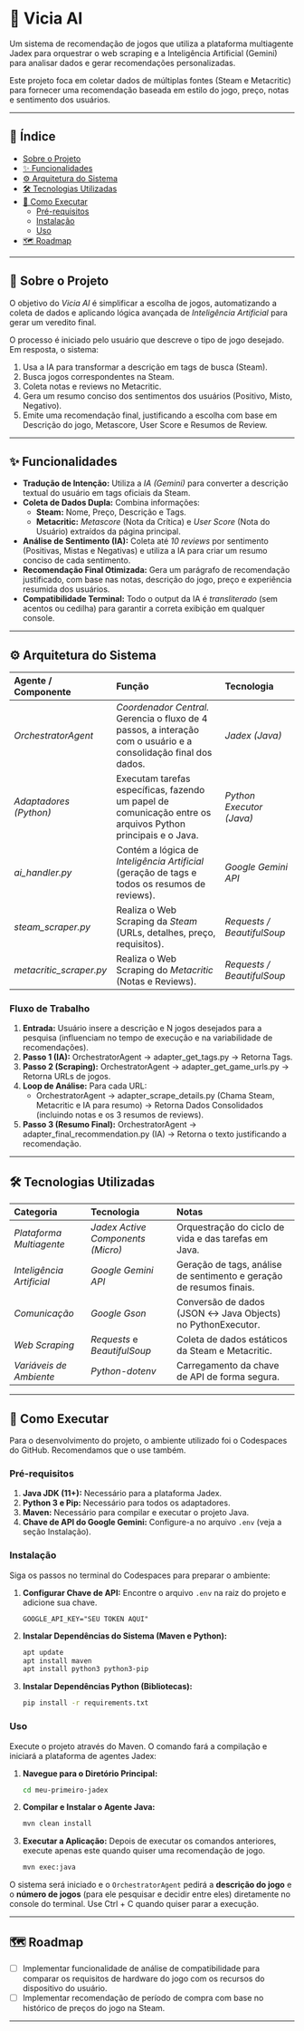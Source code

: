 # 🛒 Vicia AI

Um sistema de recomendação de jogos que utiliza a plataforma multiagente Jadex para orquestrar o web scraping e a Inteligência Artificial (Gemini) para analisar dados e gerar recomendações personalizadas.

Este projeto foca em coletar dados de múltiplas fontes (Steam e Metacritic) para fornecer uma recomendação baseada em estilo do jogo, preço, notas e sentimento dos usuários.

-----

## 📝 Índice

  - [Sobre o Projeto](https://www.google.com/search?q=%23-sobre-o-projeto)
  - [✨ Funcionalidades](https://www.google.com/search?q=%23-funcionalidades)
  - [⚙️ Arquitetura do Sistema](https://www.google.com/search?q=%23%EF%B8%8F-arquitetura-do-sistema)
  - [🛠️ Tecnologias Utilizadas](https://www.google.com/search?q=%23%EF%B8%8F-tecnologias-utilizadas)
  - [🚀 Como Executar](https://www.google.com/search?q=%23-como-executar)
      - [Pré-requisitos](https://www.google.com/search?q=%23pr%C3%A9-requisitos)
      - [Instalação](https://www.google.com/search?q=%23instala%C3%A7%C3%A3o)
      - [Uso](https://www.google.com/search?q=%23uso)
  - [🗺️ Roadmap](https://www.google.com/search?q=%23%EF%B8%8F-roadmap)

-----

## 📖 Sobre o Projeto

O objetivo do *Vicia AI* é simplificar a escolha de jogos, automatizando a coleta de dados e aplicando lógica avançada de *Inteligência Artificial* para gerar um veredito final.

O processo é iniciado pelo usuário que descreve o tipo de jogo desejado. Em resposta, o sistema:

1.  Usa a IA para transformar a descrição em tags de busca (Steam).
2.  Busca jogos correspondentes na Steam.
3.  Coleta notas e reviews no Metacritic.
4.  Gera um resumo conciso dos sentimentos dos usuários (Positivo, Misto, Negativo).
5.  Emite uma recomendação final, justificando a escolha com base em Descrição do jogo, Metascore, User Score e Resumos de Review.

-----

## ✨ Funcionalidades

  - **Tradução de Intenção:** Utiliza a *IA (Gemini)* para converter a descrição textual do usuário em tags oficiais da Steam.
  - **Coleta de Dados Dupla:** Combina informações:
      - **Steam:** Nome, Preço, Descrição e Tags.
      - **Metacritic:** *Metascore* (Nota da Crítica) e *User Score* (Nota do Usuário) extraídos da página principal.
  - **Análise de Sentimento (IA):** Coleta até *10 reviews* por sentimento (Positivas, Mistas e Negativas) e utiliza a IA para criar um resumo conciso de cada sentimento.
  - **Recomendação Final Otimizada:** Gera um parágrafo de recomendação justificado, com base nas notas, descrição do jogo, preço e experiência resumida dos usuários.
  - **Compatibilidade Terminal:** Todo o output da IA é *transliterado* (sem acentos ou cedilha) para garantir a correta exibição em qualquer console.

-----

## ⚙️ Arquitetura do Sistema

| Agente / Componente | Função | Tecnologia |
| :--- | :--- | :--- |
| *OrchestratorAgent* | *Coordenador Central.* Gerencia o fluxo de 4 passos, a interação com o usuário e a consolidação final dos dados. | *Jadex (Java)* |
| *Adaptadores (Python)* | Executam tarefas específicas, fazendo um papel de comunicação entre os arquivos Python principais e o Java. | *Python Executor (Java)* |
| *ai_handler.py* | Contém a lógica de *Inteligência Artificial* (geração de tags e todos os resumos de reviews). | *Google Gemini API* |
| *steam_scraper.py* | Realiza o Web Scraping da *Steam* (URLs, detalhes, preço, requisitos). | *Requests / BeautifulSoup* |
| *metacritic_scraper.py* | Realiza o Web Scraping do *Metacritic* (Notas e Reviews). | *Requests / BeautifulSoup* |

### Fluxo de Trabalho

1.  **Entrada:** Usuário insere a descrição e N jogos desejados para a pesquisa (influenciam no tempo de execução e na variabilidade de recomendações).
2.  **Passo 1 (IA):** OrchestratorAgent → adapter_get_tags.py → Retorna Tags.
3.  **Passo 2 (Scraping):** OrchestratorAgent → adapter_get_game_urls.py → Retorna URLs de jogos.
4.  **Loop de Análise:** Para cada URL:
      - OrchestratorAgent → adapter_scrape_details.py (Chama Steam, Metacritic e IA para resumo) → Retorna Dados Consolidados (incluindo notas e os 3 resumos de reviews).
5.  **Passo 3 (Resumo Final):** OrchestratorAgent → adapter_final_recommendation.py (IA) → Retorna o texto justificando a recomendação.

-----

## 🛠️ Tecnologias Utilizadas

| Categoria | Tecnologia | Notas |
| :--- | :--- | :--- |
| *Plataforma Multiagente* | *Jadex Active Components (Micro)* | Orquestração do ciclo de vida e das tarefas em Java. |
| *Inteligência Artificial* | *Google Gemini API* | Geração de tags, análise de sentimento e geração de resumos finais. |
| *Comunicação* | *Google Gson* | Conversão de dados (JSON ↔ Java Objects) no PythonExecutor. |
| *Web Scraping* | *Requests* e *BeautifulSoup* | Coleta de dados estáticos da Steam e Metacritic. |
| *Variáveis de Ambiente* | *Python-dotenv* | Carregamento da chave de API de forma segura. |

-----

## 🚀 Como Executar

Para o desenvolvimento do projeto, o ambiente utilizado foi o Codespaces do GitHub. Recomendamos que o use também.

### Pré-requisitos


1.  **Java JDK (11+):** Necessário para a plataforma Jadex.
2.  **Python 3 e Pip:** Necessário para todos os adaptadores.
3.  **Maven:** Necessário para compilar e executar o projeto Java.
4.  **Chave de API do Google Gemini:** Configure-a no arquivo `.env` (veja a seção Instalação).

### Instalação

Siga os passos no terminal do Codespaces para preparar o ambiente:

1.  **Configurar Chave de API:**
    Encontre o arquivo `.env` na raiz do projeto e adicione sua chave.

    ```
    GOOGLE_API_KEY="SEU TOKEN AQUI"
    ```

2.  **Instalar Dependências do Sistema (Maven e Python):**

    ```bash
    apt update
    apt install maven
    apt install python3 python3-pip
    ```

3.  **Instalar Dependências Python (Bibliotecas):**

    ```bash
    pip install -r requirements.txt
    ```

### Uso

Execute o projeto através do Maven. O comando fará a compilação e iniciará a plataforma de agentes Jadex:

1.  **Navegue para o Diretório Principal:**

    ```bash
    cd meu-primeiro-jadex
    ```

2.  **Compilar e Instalar o Agente Java:**

    ```bash
    mvn clean install
    ```

3.  **Executar a Aplicação:**
   Depois de executar os comandos anteriores, execute apenas este quando quiser uma recomendação de jogo.

    ```bash
    mvn exec:java
    ```

O sistema será iniciado e o `OrchestratorAgent` pedirá a **descrição do jogo** e o **número de jogos** (para ele pesquisar e decidir entre eles) diretamente no console do terminal.
Use Ctrl + C quando quiser parar a execução.

-----

## 🗺️ Roadmap

  - [ ] Implementar funcionalidade de análise de compatibilidade para comparar os requisitos de hardware do jogo com os recursos do dispositivo do usuário.
  - [ ] Implementar recomendação de período de compra com base no histórico de preços do jogo na Steam.

-----
